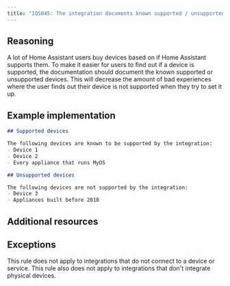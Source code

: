 ```yaml
---
title: "IQS045: The integration documents known supported / unsupported devices"
---
```


## Reasoning

A lot of Home Assistant users buy devices based on if Home Assistant supports them.
To make it easier for users to find out if a device is supported, the documentation should document the known supported or unsupported devices.
This will decrease the amount of bad experiences where the user finds out their device is not supported when they try to set it up.

## Example implementation

```markdown showLineNumbers
## Supported devices

The following devices are known to be supported by the integration:
- Device 1
- Device 2
- Every appliance that runs MyOS

## Unsupported devices

The following devices are not supported by the integration:
- Device 3
- Appliances built before 2010
```

## Additional resources


## Exceptions

This rule does not apply to integrations that do not connect to a device or service.
This rule also does not apply to integrations that don't integrate physical devices.
